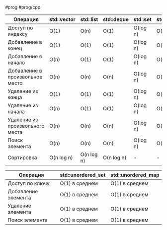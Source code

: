#prog #prog/cpp 

| Операция                        | std::vector | std::list  | std::deque | std::set | std::multiset | std::map | std::multimap |     |
| ------------------------------- | ----------- | ---------- | ---------- | -------- | ------------- | -------- | ------------- | --- |
| Доступ по индексу               | O(1)        | O(n)       | O(1)       | O(log n) | O(log n)      | O(log n) | O(log n)      |     |
| Добавление в конец              | O(1)        | O(1)       | O(1)       | O(log n) | O(log n)      | O(log n) | O(log n)      |     |
| Добавление в начало             | O(n)        | O(1)       | O(1)       | O(log n) | O(log n)      | O(log n) | O(log n)      |     |
| Добавление в произвольное место | O(n)        | O(n)       | O(n)       | O(log n) | O(log n)      | O(log n) | O(log n)      |     |
| Удаление из конца               | O(1)        | O(1)       | O(1)       | O(log n) | O(log n)      | O(log n) | O(log n)      |     |
| Удаление из начала              | O(n)        | O(1)       | O(1)       | O(log n) | O(log n)      | O(log n) | O(log n)      |     |
| Удаление из произвольного места | O(n)        | O(n)       | O(n)       | O(log n) | O(log n)      | O(log n) | O(log n)      |     |
| Поиск элемента                  | O(n)        | O(n)       | O(n)       | O(log n) | O(log n)      | O(log n) | O(log n)      |     |
| Сортировка                      | O(n log n)  | O(n log n) | O(n log n) | -        | -             | -        | -             |     |

| Операция | std::unordered_set | std::unordered_map |
|-|-|-|  
| Доступ по ключу | O(1) в среднем | O(1) в среднем |
| Добавление элемента | O(1) в среднем | O(1) в среднем |
| Удаление элемента | O(1) в среднем | O(1) в среднем |
| Поиск элемента | O(1) в среднем | O(1) в среднем |
